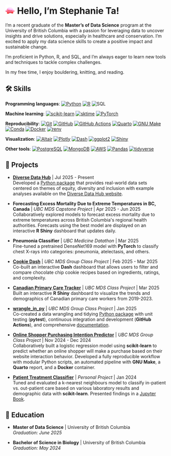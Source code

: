 # <img src="https://github.com/Stephanie-Ta/Stephanie-Ta/blob/main/kirby_wave.gif" width="30"> Hello, I’m Stephanie Ta!

I’m a recent graduate of the **Master’s of Data Science** program at the University of British Columbia with a passion for leveraging data to uncover insights and drive solutions, especially in healthcare and conservation. I’m excited to apply my data science skills to create a positive impact and sustainable change.

I’m proficient in Python, R, and SQL, and I’m always eager to learn new tools and techniques to tackle complex challenges.

In my free time, I enjoy bouldering, knitting, and reading.

## 🛠️ Skills

**Programming languages**:
[![Python](https://img.shields.io/badge/-Python-3776AB?style=flat&logo=python&logoColor=white)](https://www.python.org/)
[![R](https://img.shields.io/badge/-R-276DC3?style=flat&logo=r&logoColor=white)](https://www.r-project.org/)
![SQL](https://img.shields.io/badge/-SQL-4479A1?style=flat)

**Machine learning**:
[![scikit-learn](https://img.shields.io/badge/-scikit--learn-F7931E?style=flat&logo=scikit-learn&logoColor=white)](https://scikit-learn.org/)
[![sktime](https://img.shields.io/badge/-sktime-00A693?style=flat&logo=python&logoColor=white)](https://www.sktime.net/)
[![PyTorch](https://img.shields.io/badge/-PyTorch-EE4C2C?style=flat&logo=pytorch&logoColor=white)](https://pytorch.org/)

**Reproducibility**:
[![Git](https://img.shields.io/badge/-Git-F05032?style=flat&logo=git&logoColor=white)](https://git-scm.com/)
[![GitHub](https://img.shields.io/badge/-GitHub-181717?style=flat&logo=github&logoColor=white)](https://github.com/)
[![GitHub Actions](https://img.shields.io/badge/-GitHub%20Actions-2088FF?style=flat&logo=github-actions&logoColor=white)](https://github.com/features/actions)
[![Quarto](https://img.shields.io/badge/Quarto-4B0082?style=flat&logo=quarto&logoColor=white)](https://quarto.org)
[![GNU Make](https://img.shields.io/badge/-GNU%20Make-00599C?style=flat&logo=gnu&logoColor=white)](https://www.gnu.org/software/make/)
[![Conda](https://img.shields.io/badge/-Conda-44A833?style=flat&logo=anaconda&logoColor=white)](https://anaconda.org/anaconda/conda)
[![Docker](https://img.shields.io/badge/-Docker-2496ED?style=flat&logo=docker&logoColor=white)](https://www.docker.com/)
[![renv](https://img.shields.io/badge/-renv-276DC3?style=flat&logo=r&logoColor=white)](https://rstudio.github.io/renv/)

**Visualization**:
[![Altair](https://img.shields.io/badge/-Altair-1D76DB?style=flat&logo=vega&logoColor=white)](https://altair.com/)
[![Plotly](https://img.shields.io/badge/Plotly-%233F4F75.svg?style=flat&logo=plotly&logoColor=white)](https://plotly.com/)
[![Dash](https://img.shields.io/badge/-Dash-000000?style=flat&logo=plotly&logoColor=white)](https://dash.plotly.com/)
[![ggplot2](https://img.shields.io/badge/-ggplot2-665C87?style=flat&logo=r&logoColor=white)](https://ggplot2.tidyverse.org/)
[![Shiny](https://img.shields.io/badge/-Shiny-276DC3?style=flat&logo=r&logoColor=white)](https://shiny.posit.co/)

**Other tools**:
[![PostgreSQL](https://img.shields.io/badge/-PostgreSQL-336791?style=flat&logo=postgresql&logoColor=white)](https://www.postgresql.org/)
[![MongoDB](https://img.shields.io/badge/-MongoDB-47A248?style=flat&logo=mongodb&logoColor=white)](https://www.mongodb.com/)
[![AWS](https://img.shields.io/badge/-AWS-232F3E?style=flat&logo=amazon-aws&logoColor=white)](https://aws.amazon.com/)
[![Pandas](https://img.shields.io/badge/-Pandas-150458?style=flat&logo=pandas&logoColor=white)](https://pandas.pydata.org/)
[![tidyverse](https://img.shields.io/badge/-tidyverse-4B0082?style=flat&logo=r&logoColor=white)](https://www.tidyverse.org/)

## 🚀 Projects

- [**Diverse Data Hub**](https://github.com/diverse-data-hub) | Jul 2025 - Present  
  Developed a [Python package](https://github.com/diverse-data-hub/diversedata-py) that provides real-world data sets centered on themes of equity, diversity and inclusion with example analyses available on the [Diverse Data Hub website](https://diverse-data-hub.github.io/). 

- **Forecasting Excess Mortality Due to Extreme Temperatures in BC, Canada** | _UBC MDS Capstone Project_ | Apr 2025 - Jun 2025  
  Collaboratively explored models to forecast excess mortality due to extreme temperatures across British Columbia's regional health authorities. Forecasts using the best model are displayed on an interactive **R Shiny** dashboard that updates daily.

- **Pneumonia Classifier** | _UBC Medicine Datathon_ | Mar 2025  
  Fine-tuned a pretrained DenseNet169 model with **PyTorch** to classify chest X-rays into categories: pneumonia, atelectasis, and others.

- [**Cookie Dash**](https://github.com/UBC-MDS/DSCI-532_2025_1_cookie-dash) | _UBC MDS Group Class Project_ | Feb 2025 - Mar 2025  
  Co-built an interactive **Dash** dashboard that allows users to filter and compare chocolate chip cookie recipes based on ingredients, ratings, and complexity.

- [**Canadian Primary Care Tracker**](https://github.com/Stephanie-Ta/ca-primary-care) | _UBC MDS Class Project_ | Mar 2025  
  Built an interactive **R Shiny** dashboard to visualize the trends and demographics of Canadian primary care workers from 2019-2023.

- [**wrangle_in_py**](https://github.com/UBC-MDS/wrangle_in_py) | _UBC MDS Group Class Project_ | Jan 2025  
  Co-created a data wrangling and tidying [Python package](https://pypi.org/project/wrangle-in-py/) with unit testing (**pytest**), continuous integration and development (**GitHub Actions**), and comprehensive [documentation](https://wrangle-in-py.readthedocs.io/).

- [**Online Shopper Purchasing Intention Predictor**](https://github.com/UBC-MDS/Online-Shoppers-Purchasing-Intention-Prediction/) | _UBC MDS Group Class Project_ | Nov 2024 - Dec 2024  
  Collaboratively built a logistic regression model using  **scikit-learn** to predict whether an online shopper will make a purchase based on their website interaction behavior. Developed a fully reproducible workflow with modular Python scripts, an automated pipeline with **GNU Make**, a **Quarto** report, and a **Docker** container.

- [**Patient Treatment Classifier**](https://github.com/Stephanie-Ta/patient_treatment_classification_project_online) | _Personal Project_ | Jan 2024  
  Tuned and evaluated a k-nearest neighbours model to classify in-patient vs. out-patient care based on various laboratory results and demographic data with **scikit-learn**. Presented findings in a [Jupyter Book](https://stephanie-ta.github.io/patient_treatment_classification_project_online/).

## 📖 Education
- **Master of Data Science** | University of British Columbia  
   _Graduation: June 2025_

- **Bachelor of Science in Biology** | University of British Columbia  
   _Graduation: May 2024_
